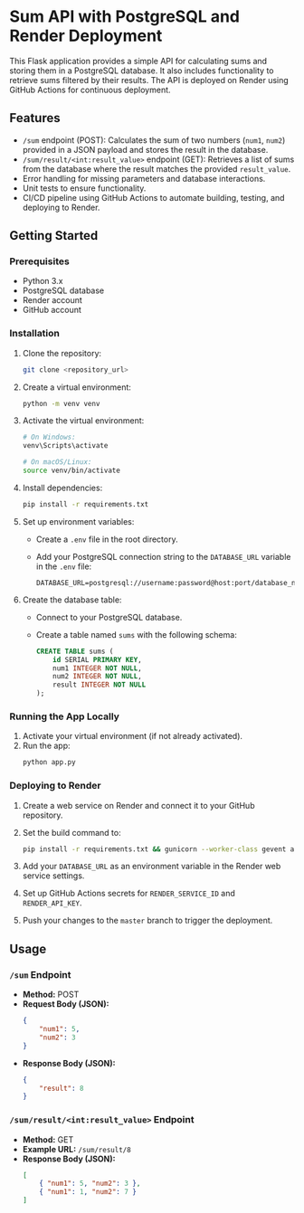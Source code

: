 # Sum API with PostgreSQL and Render Deployment

This Flask application provides a simple API for calculating sums and storing them in a PostgreSQL database. It also includes functionality to retrieve sums filtered by their results. The API is deployed on Render using GitHub Actions for continuous deployment.

## Features

*   `/sum` endpoint (POST): Calculates the sum of two numbers (`num1`, `num2`) provided in a JSON payload and stores the result in the database.
*   `/sum/result/<int:result_value>` endpoint (GET): Retrieves a list of sums from the database where the result matches the provided `result_value`.
*   Error handling for missing parameters and database interactions.
*   Unit tests to ensure functionality.
*   CI/CD pipeline using GitHub Actions to automate building, testing, and deploying to Render.

## Getting Started

### Prerequisites

*   Python 3.x
*   PostgreSQL database
*   Render account
*   GitHub account

### Installation

1.  Clone the repository:
    ```bash
    git clone <repository_url>
    ```

2.  Create a virtual environment:
    ```bash
    python -m venv venv
    ```

3.  Activate the virtual environment:   

    ```bash
    # On Windows:
    venv\Scripts\activate

    # On macOS/Linux:
    source venv/bin/activate
    ```

4.  Install dependencies:
    ```bash
    pip install -r requirements.txt   

    ```

5.  Set up environment variables:
    *   Create a `.env` file in the root directory.
    *   Add your PostgreSQL connection string to the `DATABASE_URL` variable in the `.env` file:

        ```
        DATABASE_URL=postgresql://username:password@host:port/database_name
        ```

6.  Create the database table:
    *   Connect to your PostgreSQL database.
    *   Create a table named `sums` with the following schema:

        ```sql
        CREATE TABLE sums (
            id SERIAL PRIMARY KEY,
            num1 INTEGER NOT NULL,
            num2 INTEGER NOT NULL,
            result INTEGER NOT NULL
        );
        ```

### Running the App Locally

1.  Activate your virtual environment (if not already activated).
2.  Run the app:
    ```bash
    python app.py
    ```

### Deploying to Render

1.  Create a web service on Render and connect it to your GitHub repository.
2.  Set the build command to:

    ```bash
    pip install -r requirements.txt && gunicorn --worker-class gevent app:app
    ```

3.  Add your `DATABASE_URL` as an environment variable in the Render web service settings.
4.  Set up GitHub Actions secrets for `RENDER_SERVICE_ID` and `RENDER_API_KEY`.
5.  Push your changes to the `master` branch to trigger the deployment.

## Usage

### `/sum` Endpoint

*   **Method:** POST
*   **Request Body (JSON):**
    ```json
    {
        "num1": 5,
        "num2": 3
    }
    ```
*   **Response Body (JSON):**
    ```json
    {
        "result": 8
    }
    ```

### `/sum/result/<int:result_value>` Endpoint

*   **Method:** GET
*   **Example URL:** `/sum/result/8`
*   **Response Body (JSON):**
    ```json
    [
        { "num1": 5, "num2": 3 },
        { "num1": 1, "num2": 7 }
    ]
    ```







